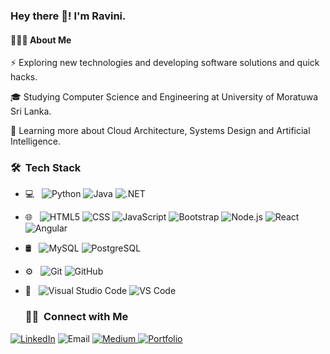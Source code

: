 

### Hey there 👋! I'm Ravini.

#### 👨🏻‍💻  About Me

⚡   Exploring new technologies and developing software solutions and quick hacks.

🎓   Studying Computer Science and Engineering at University of Moratuwa Sri Lanka.

🌱   Learning more about Cloud Architecture, Systems Design and Artificial Intelligence.

<h3> 🛠 &nbsp;Tech Stack</h3>

- 💻 &nbsp;
  ![Python](https://img.shields.io/badge/-Python-333333?style=flat&logo=python)
  ![Java](https://img.shields.io/badge/-Java-333333?style=flat&logo=Java&logoColor=007396)
  ![.NET](https://img.shields.io/badge/-.NET-333333?style=flat&logo=.NET&logoColor=512BD4)

- 🌐 &nbsp;
  ![HTML5](https://img.shields.io/badge/-HTML5-333333?style=flat&logo=HTML5)
  ![CSS](https://img.shields.io/badge/-CSS-333333?style=flat&logo=CSS3&logoColor=1572B6)
  ![JavaScript](https://img.shields.io/badge/-JavaScript-333333?style=flat&logo=javascript)
  ![Bootstrap](https://img.shields.io/badge/-Bootstrap-333333?style=flat&logo=bootstrap&logoColor=563D7C)
  ![Node.js](https://img.shields.io/badge/-Node.js-333333?style=flat&logo=node.js)
  ![React](https://img.shields.io/badge/-React-333333?style=flat&logo=react)
  ![Angular](https://img.shields.io/badge/-Angular-333333?style=flat&logo=angular&logoColor=DD0031)
  
- 🛢 &nbsp;
  ![MySQL](https://img.shields.io/badge/-MySQL-333333?style=flat&logo=mysql)
  ![PostgreSQL](https://img.shields.io/badge/-PostgreSQL-333333?style=flat&logo=postgresql&logoColor=336791)

- ⚙️ &nbsp;
  ![Git](https://img.shields.io/badge/-Git-333333?style=flat&logo=git)
  ![GitHub](https://img.shields.io/badge/-GitHub-333333?style=flat&logo=github)
- 🔧 &nbsp;
  ![Visual Studio Code](https://img.shields.io/badge/-Visual%20Studio%20Code-333333?style=flat&logo=visual-studio-code&logoColor=007ACC)
  ![VS Code](https://img.shields.io/badge/-VS%20Code-333333?style=flat&logo=visual-studio-code&logoColor=007ACC)


  <h3> 🤝🏻 &nbsp;Connect with Me </h3>

<p align="center">

<a href="https://www.linkedin.com/in/ravini-kuruppu"><img alt="LinkedIn" src="https://img.shields.io/badge/LinkedIn-Ravini%20Kuruppu%20-blue?style=flat-square&logo=linkedin"></a>
<img alt="Email" src="https://img.shields.io/badge/Email-ravinikuruppu@gmail.com-blue?style=flat-square&logo=gmail">
<a href="https://medium.com/@ravinikuruppu">
    <img alt="Medium" src="https://img.shields.io/badge/Medium-@ravinikuruppu-black?style=flat-square&logo=medium">
  </a>
  <a href="https://your-portfolio-link.com">
    <img alt="Portfolio" src="https://img.shields.io/badge/Portfolio-View%20Here-orange?style=flat-square&logo=internet-explorer">
  </a>
</p>

<!--
**RaviniKuruppu/RaviniKuruppu** is a ✨ _special_ ✨ repository because its `README.md` (this file) appears on your GitHub profile.

Here are some ideas to get you started:

- 🔭 I’m currently working on ...
- 🌱 I’m currently learning ...
- 👯 I’m looking to collaborate on ...
- 🤔 I’m looking for help with ...
- 💬 Ask me about ...
- 📫 How to reach me: ...
- 😄 Pronouns: ...
- ⚡ Fun fact: ...
-->
